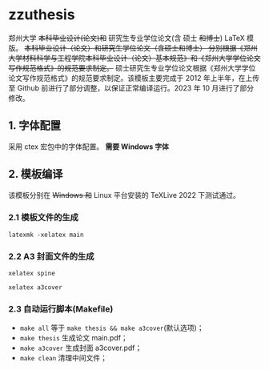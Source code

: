 # zzuthesis

郑州大学 ~~本科毕业设计(论文)和~~ 研究生专业学位论文(含 硕士 ~~和博士~~) LaTeX 模版。 ~~本科毕业设计（论文）和研究生学位论文（含硕士和博士） 分别根据《郑州大学材料科学与工程学院本科毕业设计（论文）基本规范》和《郑州大学学位论文写作规范格式》的规范要求制定。~~ 硕士研究生专业学位论文根据《郑州大学学位论文写作规范格式》的规范要求制定。该模板主要完成于 2012 年上半年，在上传至 Github 前进行了部分调整，以保证正常编译运行。2023 年 10 月进行了部分修改。

## 1. 字体配置

采用 ctex 宏包中的字体配置。
**需要 Windows 字体**

## 2. 模板编译

该模板分别在 ~~Windows 和~~ Linux 平台安装的 TeXLive 2022 下测试通过。

### 2.1 模板文件的生成

  `latexmk -xelatex main`

### 2.2 A3 封面文件的生成

  `xelatex spine`
  
  `xelatex a3cover`

### 2.3 自动运行脚本(Makefile)

* `make all`       等于 `make thesis && make a3cover`(默认选项)；
* `make thesis`    生成论文 main.pdf；
* `make a3cover`   生成封面 a3cover.pdf；
* `make clean`     清理中间文件；
